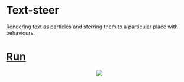 # Text-steer
Rendering text as particles and sterring them to a particular place with behaviours.

# [**Run**](https://knightfury16.github.io/Text-steer/src/)

<p align="center">
  <img src="https://github.com/knightfury16/knightfury16/blob/main/IntroGifUpdated.gif" />
</p>



